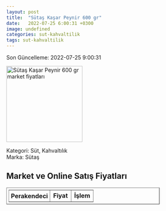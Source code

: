 ```yaml
---
layout: post
title:  "Sütaş Kaşar Peynir 600 gr"
date:   2022-07-25 6:00:31 +0300
image: undefined
categories: sut-kahvaltilik
tags: sut-kahvaltilik
---
```


Son Güncelleme: 2022-07-25 9:00:31

<img src="undefined" width="200" alt="Sütaş Kaşar Peynir 600 gr market fiyatları" />

Kategori: Süt, Kahvaltılık
<br />
Marka: Sütaş

<h2>Market ve Online Satış Fiyatları</h2>

<table border="1" style="padding: 5px;width:80%;">
  <tr>
    <td style="padding: 5px;"><strong>Perakendeci</strong></td>
    <td><strong>Fiyat</strong></td>
    <td><strong>İşlem</strong></td>
  </tr>
  
</table>
